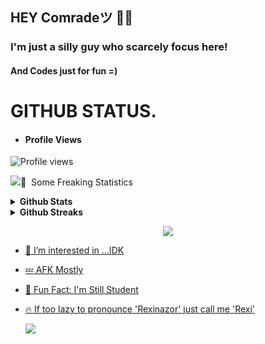 ## HEY Comradeツ 🤙🏻

### I'm just a silly guy who scarcely focus here! 
#### And Codes just for fun =)

# GITHUB STATUS.
- #### Profile Views 
![Profile views](https://gpvc.arturio.dev/Rexinazor)
  <p align='top'><img src='https://profile-counter.glitch.me/{Rexinazor}/count.svg'
<h2>🧿 &nbsp;Some Freaking Statistics </h2>
<details>	
  <summary><b>Github Stats</b></summary>
<img height="180em" src="https://github-readme-stats.vercel.app/api?username=Rexinazor&show_icons=true&locale=en&theme=highcontrast&hide_border=true" alt="Rexinazor" />
<img height="180em" src="https://github-readme-stats.vercel.app/api/top-langs?username=Rexinazor&show_icons=true&locale=en&layout=compact&langs_count=7&hide_border=true&hide=c&theme=highcontrast" alt="Rexinazor"/>
</details>
<details>
 <summary><b>Github Streaks</b></summary>
<p align="Left"><img src="https://github-readme-streak-stats.herokuapp.com/?user=Rexinazor&theme=highcontrast" alt="Rexinazor" /></p>
</details>
<a href="https://t.me/Zenobyte">
<p align="center">
  <img src="https://telegra.ph/file/62ac91f4ecd84041571bf.jpg">
</p>

  
- 👀 I’m interested in ...IDK 
- 💤 AFK Mostly
- 👻 Fun Fact: I'm Still Student
- 🔥 If too lazy to pronounce 'Rexinazor' just call me 'Rexi'
  
  [![](https://github.com/saadeghi/saadeghi/blob/master/dino.gif)](#)
